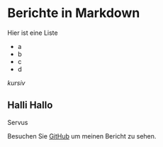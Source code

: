 # Berichte in Markdown

Hier ist eine Liste
- a
- b
- c
- d

*kursiv*

## Halli Hallo
Servus

Besuchen Sie [GitHub](https://github.com) um meinen Bericht zu sehen.
